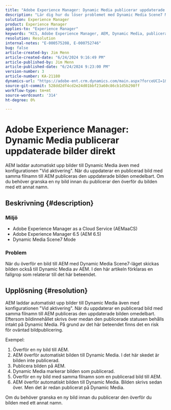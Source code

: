 ```yaml
---
title: "Adobe Experience Manager: Dynamic Media publicerar uppdaterade bilder direkt"
description: "Lär dig hur du löser problemet med Dynamic Media Scene7 Mode där Adobe Experience Manager (AEM) automatiskt överför bilder till Dynamic Media."
solution: Experience Manager
product: Experience Manager
applies-to: "Experience Manager"
keywords: "KCS, Adobe Experience Manager, AEM, Dynamic Media, publicera, uppdaterade bilder, direkt, felsökning, AEMaaCS, Adobe Experience Manager as a Cloud Service, AEM 6.5, Scene7 Mode"
resolution: Resolution
internal-notes: "E-000575208, E-000752746"
bug: false
article-created-by: Jim Menn
article-created-date: "6/24/2024 9:16:49 PM"
article-published-by: Jim Menn
article-published-date: "6/24/2024 9:23:00 PM"
version-number: 3
article-number: KA-21180
dynamics-url: "https://adobe-ent.crm.dynamics.com/main.aspx?forceUCI=1&pagetype=entityrecord&etn=knowledgearticle&id=415aa50f-6f32-ef11-8409-000d3a5a67ba"
source-git-commit: 528dd2df4cd2e24d01bbf23a60c86cb1d5b298ff
workflow-type: tm+mt
source-wordcount: '314'
ht-degree: 0%

---
```


# Adobe Experience Manager: Dynamic Media publicerar uppdaterade bilder direkt


AEM laddar automatiskt upp bilder till Dynamic Media även med konfigurationen &quot;Vid aktivering&quot;. När du uppdaterar en publicerad bild med samma filnamn till AEM publiceras den uppdaterade bilden omedelbart. Om du behöver granska en ny bild innan du publicerar den överför du bilden med ett annat namn.

## Beskrivning {#description}


### <b>Miljö</b>

- Adobe Experience Manager as a Cloud Service (AEMaaCS)
- Adobe Experience Manager 6.5 (AEM 6.5)
- Dynamic Media Scene7 Mode




### <b>Problem</b>

När du överför en bild till AEM med Dynamic Media Scene7-läget skickas bilden också till Dynamic Media av AEM.
I den här artikeln förklaras en fallgrop som relaterar till det här beteendet.


## Upplösning {#resolution}


AEM laddar automatiskt upp bilder till Dynamic Media även med konfigurationen &quot;Vid aktivering&quot;. När du uppdaterar en publicerad bild med samma filnamn till AEM publiceras den uppdaterade bilden omedelbart.
Eftersom bildinnehållet skrivs över medan den publicerade statusen behålls intakt på Dynamic Media.
På grund av det här beteendet finns det en risk för oväntad bildpublicering.

Exempel:
1. Överför en ny bild till AEM.
2. AEM överför automatiskt bilden till Dynamic Media. I det här skedet är bilden inte publicerad.
3. Publicera bilden på AEM.
4. Dynamic Media markerar bilden som publicerad.
5. Överför en ny bild med samma filnamn som en publicerad bild till AEM.
6. AEM överför automatiskt bilden till Dynamic Media. Bilden skrivs sedan över. Men det är redan publicerat på Dynamic Media.

Om du behöver granska en ny bild innan du publicerar den överför du bilden med ett annat namn.
